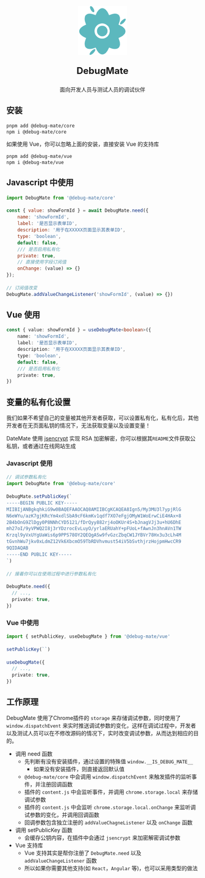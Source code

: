 <p align="center">
  <img src="icon_128.png" width="128" alt="Logo">
</p>

<p align="center" style="font-size: 24px; font-weight: bold">
    DebugMate
</p>
<p align="center">
    面向开发人员与测试人员的调试伙伴
</p>

## 安装

```shell
pnpm add @debug-mate/core
npm i @debug-mate/core
```

如果使用 Vue，你可以忽略上面的安装，直接安装 Vue 的支持库

```shell
pnpm add @debug-mate/vue
npm i @debug-mate/vue
```

## Javascript 中使用

```js
import DebugMate from '@debug-mate/core'

const { value: showFormId } = await DebugMate.need({
    name: 'showFormId',
    label: '是否显示表单ID',
    description: '用于在XXXXX页面显示其表单ID',
    type: 'boolean',
    default: false,
    /// 是否启用私有化
    private: true,
    // 直接使用字段订阅值
    onChange: (value) => {}
});

// 订阅值改变
DebugMate.addValueChangeListener('showFormId', (value) => {})
```

## Vue 使用
```ts
const { value: showFormId } = useDebugMate<boolean>({
    name: 'showFormId',
    label: '是否显示表单ID',
    description: '用于在XXXXX页面显示其表单ID',
    type: 'boolean',
    default: false,
    /// 是否启用私有化
    private: true,
})
```

## 变量的私有化设置

我们如果不希望自己的变量被其他开发者获取，可以设置私有化，私有化后，其他开发者在无页面私钥的情况下，无法获取变量以及设置变量！

DateMate 使用 [jsencrypt](https://www.npmjs.com/package/jsencrypt?activeTab=readme) 实现 RSA 加密解密，你可以根据其`README`文件获取公私钥，或者通过在线网站生成

### Javascript 使用
```ts
// 调试参数私有化
import DebugMate from '@debug-mate/core'

DebugMate.setPublicKey(`
-----BEGIN PUBLIC KEY-----
MIIBIjANBgkqhkiG9w0BAQEFAAOCAQ8AMIIBCgKCAQEA8Ign5/My3MU3l7ypjRlG
N6eWYu/azK7gjKRcYm4xdlSbA9cF6kmKv1qdf7XO7eFgjOMyW1WoErwCiE4HAx+8
2B4bOnG9ZlDgy0P8NNhCYD5121/fDrQyy882rj4oOKUr4S+bJnagVJj3u+hU6DhE
mh27oI/9yVPWQ2I8j3rYDzrocEvLuyO/yrlaERUahY+pFUoL+fAwnJn3hnAVn1TW
Krzql9yVxUYgUaWis6p9PPS78OY2QEQgASw9fvGzcZbqCW1JYBVr78Hx3u3cLh4M
tGvnhWu7jkv0xLdmZ12Vk6XbcmO59TbRDVhvmust54iV5bSvthjrzHojpmHwcCR9
9QIDAQAB
-----END PUBLIC KEY-----
`)

// 接着你可以在使用过程中进行参数私有化

DebugMate.need({
  // ...,
  private: true,
})
```

### Vue 中使用

```ts
import { setPublicKey, useDebugMate } from '@debug-mate/vue'

setPublicKey(``)

useDebugMate({
  // ...,
  private: true,
})
```

## 工作原理

DebugMate 使用了Chrome插件的 `storage` 来存储调试参数，同时使用了 `window.dispatchEvent` 来实时推送调试参数的变化，这样在调试过程中，开发者以及测试人员可以在不修改源码的情况下，实时改变调试参数，从而达到相应的目的。

- 调用 need 函数
  - 先判断有没有安装插件，通过设置的特殊值 `window.__IS_DEBUG_MATE__`
    - 如果没有安装插件，则直接返回默认值
  - `@debug-mate/core` 中会调用 `window.dispatchEvent` 来触发插件的监听事件，并注册回调函数
  - 插件的 `content.js` 中会监听事件，并调用 `chrome.storage.local` 来存储调试参数
  - 插件的 `content.js` 中会监听 `chrome.storage.local.onChange` 来监听调试参数的变化，并调用回调函数
  - 回调参数包含独立注册的 `addValueChagneListener` 以及 `onChange` 函数
- 调用 setPublicKey 函数
  - 会缓存公钥内容，在插件中会通过 `jsencrypt` 来加密解密调试参数
- Vue 支持库
  - Vue 支持其实是帮你注册了 `DebugMate.need` 以及 `addValueChangeListener` 函数
  - 所以如果你需要其他支持(如 `React`，`Angular` 等)，也可以采用类型的做法
